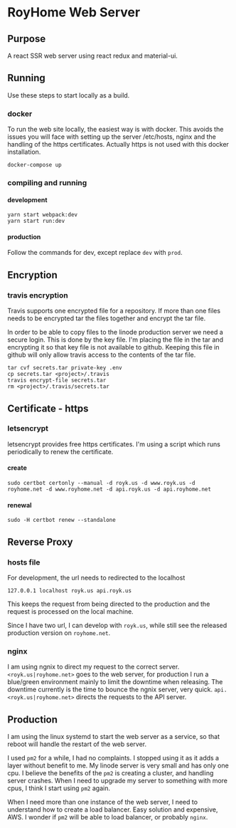 # RoyHome Web Server

## Purpose

A react SSR web server using react redux and material-ui.

## Running

Use these steps to start locally as a build.

### docker

To run the web site locally, the easiest way is with docker.  This avoids the issues you will face with setting up
the server /etc/hosts, nginx and the handling of the https certificates.  Actually https is not used with this
docker installation.

```shell
docker-compose up
```
### compiling and running

#### development
```shell
yarn start webpack:dev
yarn start run:dev
```

#### production

Follow the commands for dev, except replace `dev` with `prod`.

## Encryption

### travis encryption

Travis supports one encrypted file for a repository.  If more than one files needs to be encrypted
tar the files together and encrypt the tar file. 

In order to be able to copy files to the linode production server we need a secure login.  This is done by the 
key file.  I'm placing the file in the tar and encrypting it so that key file is not available to github.  Keeping 
this file in github will only allow travis access to the contents of the tar file.

```shell
tar cvf secrets.tar private-key .env
cp secrets.tar <project>/.travis
travis encrypt-file secrets.tar
rm <project>/.travis/secrets.tar
```

## Certificate - https

### letsencrypt

letsencrypt provides free https certificates.  I'm using a script which runs periodically to renew the certificate.

#### create
```shell
sudo certbot certonly --manual -d royk.us -d www.royk.us -d royhome.net -d www.royhome.net -d api.royk.us -d api.royhome.net
```
#### renewal
```shell
sudo -H certbot renew --standalone
```

## Reverse Proxy

### hosts file
For development, the url needs to redirected to the localhost
```shell
127.0.0.1 localhost royk.us api.royk.us
```

This keeps the request from being directed to the production and the request is processed on the local machine.

Since I have two url, I can develop with `royk.us`, while still see the released production version on `royhome.net`.

### nginx

I am using ngnix to direct my request to the correct server.  `<royk.us|royhome.net>` goes to the web server, for production I run a 
blue/green environment mainly to limit the downtime when releasing.  The downtime currently is the time to bounce
the ngnix server, very quick.  `api.<royk.us|royhome.net>` directs the requests to the API server.

## Production

I am using the linux systemd to start the web server as a service, so that reboot will handle the restart of the web
server.

I used `pm2` for a while, I had no complaints. I stopped using it as it adds a layer without benefit to me.  My linode
server is very small and has only one cpu.  I believe the benefits of the `pm2` is creating a cluster, and handling 
server crashes.  When I need to upgrade my server to something with more cpus, I think I start using `pm2` again.

When I need more than one instance of the web server, I need to understand how to create a load balancer.  Easy 
solution and expensive, AWS.  I wonder if `pm2` will be able to load balancer, or probably `nginx`.


